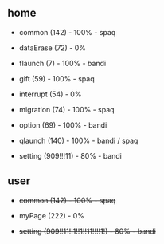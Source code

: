 ## home

* common (142) - 100% - spaq

* dataErase (72) - 0%

* flaunch (7) - 100% - bandi

* gift (59) - 100% - spaq

* interrupt (54) - 0%

* migration (74) - 100% - spaq

* option (69) - 100% - bandi

* qlaunch (140) - 100% - bandi / spaq

* setting (909!!!11) - 80% - bandi

## user

* ~~common (142) - 100% - spaq~~

* myPage (222) - 0%

* ~~setting (909!!11!!1!!1!!11!!!!1!) - 80% - bandi~~

